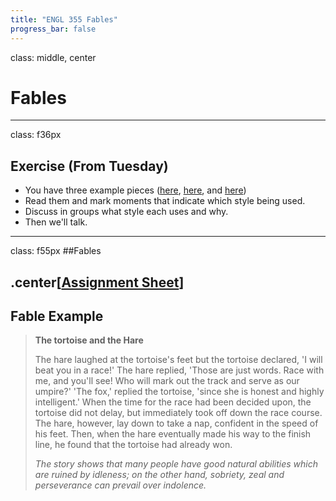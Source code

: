 ```yaml
---
title: "ENGL 355 Fables"
progress_bar: false
---
```

class: middle, center

# Fables
---
class: f36px
## Exercise (From Tuesday)

* You have three example pieces ([here](http://andrew.pilsch.com/courses/engl355spr2017/examples/3styles/whitman.pdf), [here](http://andrew.pilsch.com/courses/engl355spr2017/examples/3styles/nyt.pdf), and [here](http://andrew.pilsch.com/courses/engl355spr2017/examples/3styles/wikipedia.pdf))
* Read them and mark moments that indicate which style being used.
* Discuss in groups what style each uses and why.
* Then we'll talk.
---
class: f55px
##Fables

.center[[**Assignment Sheet**](http://andrew.pilsch.com/courses/engl355spr2017/assignments/fable.pdf)]
---
## Fable Example

> **The tortoise and the Hare**
>
>The hare laughed at the tortoise's feet but the tortoise declared, 'I will beat you in a race!' The hare replied, 'Those are just words. Race with me, and you'll see! Who will mark out the track and serve as our umpire?' 'The fox,' replied the tortoise, 'since she is honest and highly intelligent.' When the time for the race had been decided upon, the tortoise did not delay, but immediately took off down the race course. The hare, however, lay down to take a nap, confident in the speed of his feet. Then, when the hare eventually made his way to the finish line, he found that the tortoise had already won.
>
> *The story shows that many people have good natural abilities which are ruined by idleness; on the other hand, sobriety, zeal and perseverance can prevail over indolence.*